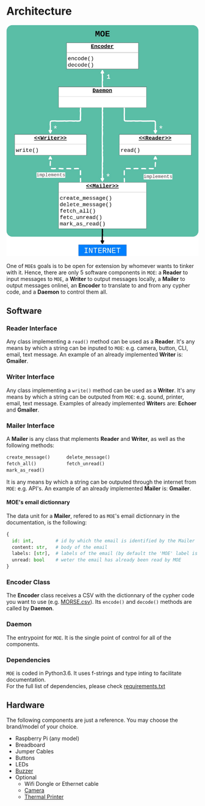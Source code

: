 # Architecture

![architecture](./_static/img/architecture.jpg)

One of `MOE`s goals is to be open for extension by whomever wants to tinker with it.
Hence, there are only 5 software components in `MOE`: a **Reader** to input messages to `MOE`, a **Writer** to output messages locally, a **Mailer** to output messages onlinei, an **Encoder** to translate to and from any cypher code, and a **Daemon** to control them all.

## Software

### Reader Interface
Any class implementing a `read()` method can be used as a **Reader**. It's any means by which a string can be inputed to `MOE`: e.g. camera, button, CLI, email, text message.
An example of an already implemented **Writer** is: **Gmailer**.

### Writer Interface
Any class implementing a `write()` method can be used as a **Writer**. It's any means by which a string can be outputed from `MOE`: e.g. sound, printer, email, text message.
Examples of already implemented **Writer**s are: **Echoer** and **Gmailer**.

### Mailer Interface
A **Mailer** is any class that mplements **Reader** and **Writer**, as well as the following methods:
```python
create_message()      delete_message()
fetch_all()           fetch_unread()
mark_as_read()
```

It is any means by which a string can be outputed through the internet from `MOE`: e.g. API's.
An example of an already implemented **Mailer** is: **Gmailer**.

#### MOE's email dictionnary
The data unit for a **Mailer**, refered to as `MOE`'s email dictionnary in the documentation, is the following:
```python
{
  id: int,        # id by which the email is identified by the Mailer
  content: str,   # body of the email
  labels: [str],  # labels of the email (by default the 'MOE' label is used as an index)
  unread: bool    # weter the email has already been read by MOE
}
```

### Encoder Class
The **Encoder** class receives a CSV with the dictionnary of the cypher code you want to use (e.g. [MORSE.csv](https://gitlab.com/cegal/MOE/blob/master/examples/MORSE.csv)). Its `encode()` and `decode()` methods are called by **Daemon**.

### Daemon
The entrypoint for `MOE`. It is the single point of control for all of the components.

### Dependencies
`MOE` is coded in Python3.6. It uses f-strings and type inting to facilitate documentation.  
For the full list of dependencies, please check [requirements.txt](https://gitlab.com/cegal/MOE/blob/master/requirements.txt)

## Hardware
The following components are just a reference. You may choose the brand/model of your choice.

* Raspberry Pi (any model)
* Breadboard
* Jumper Cables
* Buttons
* LEDs
* [Buzzer](https://www.adafruit.com/product/1536)
* Optional
  * Wifi Dongle or Ethernet cable
  * [Camera](https://www.raspberrypi.org/products/camera-module-v2/)
  * [Thermal Printer](https://www.adafruit.com/product/597)

